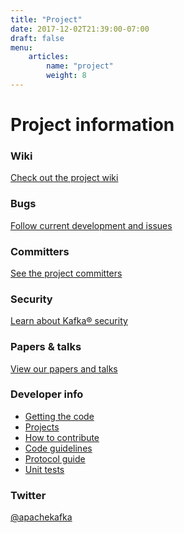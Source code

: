 ```yaml
---
title: "Project"
date: 2017-12-02T21:39:00-07:00
draft: false
menu:
    articles:
        name: "project"
        weight: 8
---
```


# Project information

<h3 class="bullet">Wiki</h3>
<a class="pb-10" href="https://cwiki.apache.org/confluence/display/KAFKA/Index" target="_blank">Check out the project wiki</a>
<h3 class="bullet">Bugs</h3>
<a class="pb-10" href="https://issues.apache.org/jira/browse/KAFKA" target="_blank">Follow current development and issues</a>
<h3 class="bullet">Committers</h3>
<a class="pb-10" href="/article/committers/">See the project committers</a>
<h3 class="bullet">Security</h3>
<a class="pb-10" href="/article/project-security/">Learn about Kafka&reg; security</a>
<h3 class="bullet">Papers &amp; talks</h3>
<a class="pb-10" href="https://cwiki.apache.org/confluence/display/KAFKA/Kafka+papers+and+presentations" target="_blank">View our papers and talks</a>
<h3 class="bullet">Developer info</h3>

* [Getting the code](/article/code/)
* [Projects](http://cwiki.apache.org/confluence/display/KAFKA/Projects)
* [How to contribute](/article/contributing/)
* [Code guidelines](/article/coding-guide/)
* [Protocol guide](/article/protocol/)
* [Unit tests](https://builds.apache.org/)

<h3 class="bullet">Twitter</h3>
<a href="https://twitter.com/apachekafka" target="_blank">@apachekafka</a>
